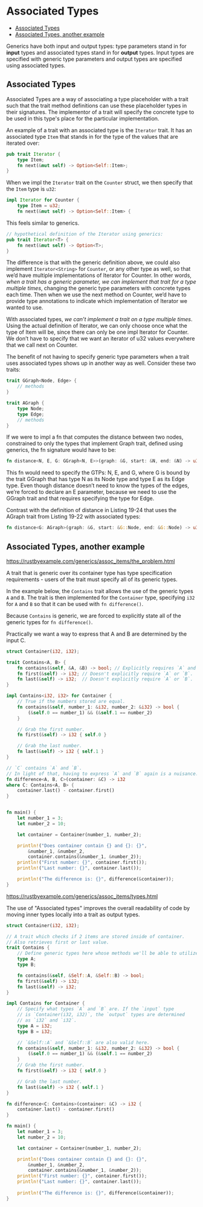 # Associated Types


<!-- TOC -->

- [Associated Types](#associated-types)
- [Associated Types, another example](#associated-types-another-example)

<!-- /TOC -->



Generics have both input and output types: type parameters stand in for **input** types and associated types stand in for **output** types. Input types are specified with generic type parameters and output types are specified using associated types.


## Associated Types
Associated Types are a way of associating a type placeholder with a trait such that the trait method definitions can use these placeholder types in their signatures. The implementor of a trait will specify the concrete type to be used in this type's place for the particular implementation.

An example of a trait with an associated type is the `Iterator` trait. It has an associated type `Item` that stands in for the type of the values that are iterated over:

```rust
pub trait Iterator {
    type Item;
    fn next(&mut self) -> Option<Self::Item>;
}
```


When we impl the `Iterator` trait on the `Counter` struct, we then specify that the `Item` type is `u32`:

```rust
impl Iterator for Counter {
    type Item = u32;
    fn next(&mut self) -> Option<Self::Item> {
```

This feels similar to generics.

```rust
// hypothetical definition of the Iterator using generics:
pub trait Iterator<T> {
    fn next(&mut self) -> Option<T>;
}
```
The difference is that with the generic definition above, we could also implement `Iterator<String>` for `Counter`, or any other type as well, so that we’d have multiple implementations of Iterator for Counter. 
In other words, *when a trait has a generic parameter, we can implement that trait for a type multiple times*, changing the generic type parameters with concrete types each time.
Then when we use the next method on Counter, we’d have to provide type annotations to indicate which implementation of Iterator we wanted to use.

With associated types, *we can’t implement a trait on a type multiple times*. Using the actual definition of Iterator, we can only choose once what the type of Item will be, since there can only be one impl Iterator for Counter. We don’t have to specify that we want an iterator of u32 values everywhere that we call next on Counter.

The benefit of not having to specify generic type parameters when a trait uses associated types shows up in another way as well. Consider these two traits:

```rust
trait GGraph<Node, Edge> {
    // methods
}

trait AGraph {
    type Node;
    type Edge;
    // methods
}
```
If we were to impl a fn that computes the distance between two nodes, constrained to only the types that implement Graph trait, defined using generics, the fn signature would have to be:

```rust
fn distance<N, E, G: GGraph<N, E>>(graph: &G, start: &N, end: &N) -> u32 { }
```

This fn would need to specify the GTPs: N, E, and G, where G is bound by the trait GGraph that has type N as its Node type and type E as its Edge type. Even though distance doesn’t need to know the types of the edges, we’re forced to declare an E parameter, because we need to use the GGraph trait and that requires specifying the type for Edge.

Contrast with the definition of distance in Listing 19-24 that uses the AGraph trait from Listing 19-22 with associated types:

```rust
fn distance<G: AGraph>(graph: &G, start: &G::Node, end: &G::Node) -> u32 { }
```


## Associated Types, another example
https://rustbyexample.com/generics/assoc_items/the_problem.html

A trait that is generic over its container type has type specification requirements - users of the trait must specify all of its generic types.

In the example below, the `Contains` trait allows the use of the generic types `A` and `B`. The trait is then implemented for the `Container` type, specifying `i32` for `A` and `B` so that it can be used with `fn difference()`.

Because `Contains` is generic, we are forced to explicitly state all of the generic types for `fn difference()`.

Practically we want a way to express that A and B are determined by the input C.


```rust
struct Container(i32, i32);

trait Contains<A, B> {
    fn contains(&self, &A, &B) -> bool; // Explicitly requires `A` and `B`.
    fn first(&self) -> i32; // Doesn't explicitly require `A` or `B`.
    fn last(&self) -> i32;  // Doesn't explicitly require `A` or `B`.
}

impl Contains<i32, i32> for Container {
    // True if the numbers stored are equal.
    fn contains(&self, number_1: &i32, number_2: &i32) -> bool {
        (&self.0 == number_1) && (&self.1 == number_2)
    }

    // Grab the first number.
    fn first(&self) -> i32 { self.0 }

    // Grab the last number.
    fn last(&self) -> i32 { self.1 }
}

// `C` contains `A` and `B`.
// In light of that, having to express `A` and `B` again is a nuisance.
fn difference<A, B, C>(container: &C) -> i32 
where C: Contains<A, B> {
    container.last() - container.first()
}


fn main() {
    let number_1 = 3;
    let number_2 = 10;

    let container = Container(number_1, number_2);

    println!("Does container contain {} and {}: {}",
        &number_1, &number_2,
        container.contains(&number_1, &number_2));
    println!("First number: {}", container.first());
    println!("Last number: {}", container.last());

    println!("The difference is: {}", difference(&container));
}
```



https://rustbyexample.com/generics/assoc_items/types.html

The use of "Associated types" improves the overall readability of code by moving inner types locally into a trait as output types.


```rust
struct Container(i32, i32);

// A trait which checks if 2 items are stored inside of container.
// Also retrieves first or last value.
trait Contains {
    // Define generic types here whose methods we'll be able to utilize.
    type A;
    type B;

    fn contains(&self, &Self::A, &Self::B) -> bool;
    fn first(&self) -> i32;
    fn last(&self) -> i32;
}

impl Contains for Container {
    // Specify what types `A` and `B` are. If the `input` type
    // is `Container(i32, i32)`, the `output` types are determined
    // as `i32` and `i32`.
    type A = i32;
    type B = i32;

    // `&Self::A` and `&Self::B` are also valid here.
    fn contains(&self, number_1: &i32, number_2: &i32) -> bool {
        (&self.0 == number_1) && (&self.1 == number_2)
    }
    // Grab the first number.
    fn first(&self) -> i32 { self.0 }

    // Grab the last number.
    fn last(&self) -> i32 { self.1 }
}

fn difference<C: Contains>(container: &C) -> i32 {
    container.last() - container.first()
}

fn main() {
    let number_1 = 3;
    let number_2 = 10;

    let container = Container(number_1, number_2);

    println!("Does container contain {} and {}: {}",
        &number_1, &number_2,
        container.contains(&number_1, &number_2));
    println!("First number: {}", container.first());
    println!("Last number: {}", container.last());
    
    println!("The difference is: {}", difference(&container));
}
```